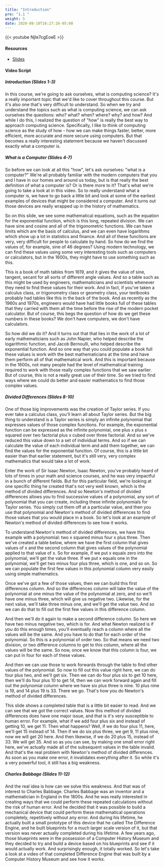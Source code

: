 ```yaml
---
title: "Introduction"
pre: "1.1 "
weight: 5
date: 2020-08-10T16:27:26-05:00
---
```


{{< youtube NjIe7cgEoeE >}}

<!-- CIS 115: https://youtu.be/5YQh01jOriA -->

#### Resources
* [Slides](/1-cc110/01-what-is-computing-science/slides/01-What-is-Computing.pdf)

#### Video Script

##### Introduction (Slides 1-3)

In this course, we're going to ask ourselves, what is computing science? It's a really important topic that we'd like to cover throughout this course. But it's also one that's very difficult to understand. So when we try and understand the topics such as what is computing science, we can ask ourselves the questions: who? what? when? where? why? and how? And while I do this, I realized the question of "how" is really the best way to approach computing science. Specifically, I like to think of computing science as the study of how - how we can make things faster, better, more efficient, more accurate and more secure using computers. But that becomes a really interesting statement because we haven't discussed exactly what a computer is. 

##### What is a Computer (Slides 4-7)

So before we can look at all this "how", let's ask ourselves: "what is a computer?" We're all probably familiar with the modern computers that you and I have in our homes and around us today, but is that really the best definition of what a computer is? Or is there more to it? That's what we're going to take a look at in this video. So to really understand what a computer is, we have to go back a little bit and look at some of the earliest examples of devices that might be considered a computer. And it turns out those devices are really wrapped up in the history of mathematics. 

So on this slide, we see some mathematical equations, such as the equation for the exponential function, which is this long, repeated division. We can have sine and cosine and all of the trigonometric functions. We can have limits which are the basis of calculus, and we can even have logarithms which show up a lot in statistics and finance. And all of these functions are very, very difficult for people to calculate by hand. So how do we find the values of, for example, sine of 46 degrees? Using modern technology, we can find these values using some very interesting tools such as computers or calculators, but in the 1600s, they might have to use something such as this. 

This is a book of math tables from 1619, and it gives the value of sine, tangent, secant for all sorts of different angle values. And so a table such as this might be used by engineers, mathematicians and scientists whenever they need to find these values for their work. And in fact, if you've taken a calculus class, or trigonometry class or geometry class, your textbooks probably had tables like this in the back of the book. And as recently as the 1960s and 1970s, engineers would have had little books full of these tables that they carried with them all the time before the rise of the modern pocket calculator. But of course, this begs the question of how do we get these numbers in these books? We don't have computers, we don't have calculators. 

So how did we do it? And it turns out that that lies in the work of a lot of early mathematicians such as John Napier, who helped describe the logarithmic function, and Jacob Bernoulli, who helped describe the exponential function. And so one way that you could populate a book full these values is work with the best mathematicians at the time and have them perform all of that mathematical work. And this is important because in the 1600s, not many people had the level of mathematical training required to work with those really complex functions that we saw earlier. But of course, this is not a really great use of their time. So we tried to find ways where we could do better and easier mathematics to find those complex values. 

##### Divided Differences (Slides 8-10)

One of those big improvements was the creation of Taylor series. If you ever take a calculus class, you'll learn all about Taylor series. But the big thing to understand is a Taylor series is simply an infinite polynomial that expresses values of those complex functions. For example, the exponential function can be expressed as the infinite polynomial, one plus x plus x squared over two factorial plus x cubed over three factorial. And so we've reduced this value down to a set of individual terms. And so if we can calculate the value of each individual term and add them together, we can find the values for the exponential function. Of course, this is a little bit easier than that earlier statement, but it's still very, very complex mathematics that would take a lot of work. 

Enter the work of Sir Isaac Newton, Isaac Newton, you've probably heard of lots of times in your math and science courses, and he was very impactful in a bunch of different fields. But for this particular field, we're looking at one specific thing he created that's not very well known, which is the method of divided differences. And so Newton's method of divided differences allows you to find successive values of a polynomial, any sort of polynomial that you can create, including these infinite polynomials for Taylor series. You simply cut them off at a particular value, and then you use that polynomial and Newton's method of divided differences to find those values that you would place in a book. So let's look at an example of Newton's method of divided differences to see how it works. 

To understand Newton's method of divided differences, we have this example with a polynomial: two x squared minus four x plus three. Then we've created a table below, where we have the first column that gives values of x and the second column that gives values of the polynomial applied to that value of x. So for example, if we put x equals zero into the polynomial, we'll get the value three. If we put x equals one in the polynomial, we'll get two minus four plus three, which is one, and so on. So we can populate the first few values in this polynomial column very easily using simple mathematics. 

Once we've got a few of those values, then we can build this first differences column. And so the differences column will take the value of the polynomial at one minus the value of the polynomial at zero, and so we'll have one minus three, which will give us negative two. Likewise, for the next value, we'll take three minus one, and we'll get the value two. And so we can do that to fill out the first few values in this difference column. 

And then we'll do it again to make a second difference column. So here we have two minus negative two, which is for. And what Newton realized is if you do this enough times, you'll eventually reach a column where all the values will be the same. And you have to do that for each order of the polynomial. So this is a polynomial of order two. So that means we need two division, or two difference columns to get to this column, where all the values will be the same. So now, once we know that this column is four, we can put in four for each of these values. 

And then we can use those to work forwards through the table to find other values of the polynomial. So now to fill out this value right here, we can do four plus two, and we'll get six. Then we can do four plus six to get 10 here, then we'll do four plus 10 to get 14, then we can work forward again and fill out the polynomial column where we have six plus three is nine. 10 plus nine is 19, and 14 plus 19 is 33. There we go. That's how you do Newton's method of divided differences. 

This slide shows a completed table that is a little bit easier to read. And we can see that we got the correct values. Now this method of divided differences does have one major issue, and that is it's very susceptible to human error. For example, what if we add four plus six and instead of getting 10, we get 11. Then what happens? Well, if we do four plus 11, here, we'll get 15 instead of 14. Then if we do six plus three, we get 9, 11 plus nine, now we will get 20 here. And then likewise, if we do 20 plus 15, instead of 33. We will get 35. And so as you can see, by making one small error right here, we've actually made all of the subsequent values in the table invalid. And that's the real problem with Newton's method of divided differences. As soon as you make one error, it invalidates everything after it. So while it's a very powerful tool, it still has a big weakness. 

##### Charles Babbage (Slides 11-12)

And the real idea is how can we solve this weakness. And that was of interest to Charles Babbage. Charles Babbage was an inventor and a mathematician in England in the 1800s. And he was really interested in creating ways that we could perform these repeated calculations without the risk of human error. And he decided that it was possible to build a mechanical device that could perform these mathematical operations completely, repetitively without any error. And during his lifetime, he actually built a small prototype of this device that he called The Difference Engine, and he built blueprints for a much larger scale version of it, but that version was never actually completed during his lifetime. A few years ago, those blueprints were in the possession of a Computer History Museum and they decided to try and build a device based on his blueprints and see if it would actually work. And surprisingly enough, it totally worked. So let's take a look at a video of that completed Difference Engine that was built by a Computer History Museum and see how it works. 

